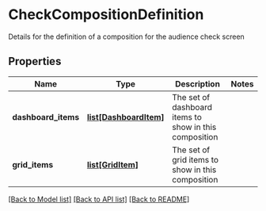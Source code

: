 # CheckCompositionDefinition

Details for the definition of a composition for the audience check screen
## Properties
Name | Type | Description | Notes
------------ | ------------- | ------------- | -------------
**dashboard_items** | [**list[DashboardItem]**](DashboardItem.md) | The set of dashboard items to show in this composition | 
**grid_items** | [**list[GridItem]**](GridItem.md) | The set of grid items to show in this composition | 

[[Back to Model list]](../README.md#documentation-for-models) [[Back to API list]](../README.md#documentation-for-api-endpoints) [[Back to README]](../README.md)


